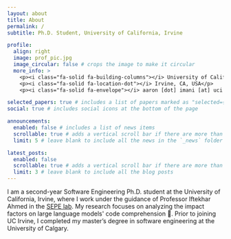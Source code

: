```yaml
---
layout: about
title: About
permalink: /
subtitle: Ph.D. Student, University of California, Irvine

profile:
  align: right
  image: prof_pic.jpg
  image_circular: false # crops the image to make it circular
  more_info: >
    <p><i class="fa-solid fa-building-columns"></i> University of California, Irvine</p>
    <p><i class="fa-solid fa-location-dot"></i> Irvine, CA, USA</p>
    <p><i class="fa-solid fa-envelope"></i> aaron [dot] imani [at] uci [dot] edu</p>

selected_papers: true # includes a list of papers marked as "selected={true}"
social: true # includes social icons at the bottom of the page

announcements:
  enabled: false # includes a list of news items
  scrollable: true # adds a vertical scroll bar if there are more than 3 news items
  limit: 5 # leave blank to include all the news in the `_news` folder

latest_posts:
  enabled: false
  scrollable: true # adds a vertical scroll bar if there are more than 3 new posts items
  limit: 3 # leave blank to include all the blog posts
---
```


I am a second-year Software Engineering Ph.D. student at the University of California, Irvine, where I work under the guidance of Professor Iftekhar Ahmed in the [SEPE lab](https://moshirpour.com). My research focuses on analyzing the impact factors on large language models' code comprehension 🧠. Prior to joining UC Irvine, I completed my master’s degree in software engineering at the University of Calgary.